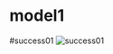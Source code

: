 # model1
#success01
![success01](https://user-images.githubusercontent.com/107186632/173091331-e0da51a1-c3ab-4846-b74a-80e1a9ed3219.png)
